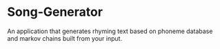# Song-Generator
An application that generates rhyming text based on phoneme database and markov chains built from your input.
